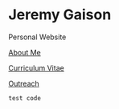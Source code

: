 # Jeremy Gaison
Personal Website

[About Me](/AboutMe.md)

[Curriculum Vitae](https://jkgaison65.github.io/images/gaison_CV.pdf)

[Outreach](/Outreach.md)

```
test code
```


